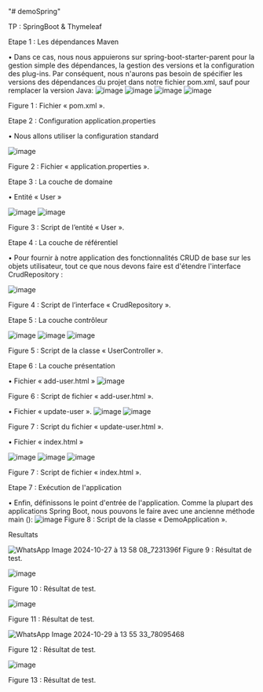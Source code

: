 "# demoSpring" 

TP : SpringBoot & Thymeleaf

Etape 1 : Les dépendances Maven

•	Dans ce cas, nous nous appuierons sur spring-boot-starter-parent pour la gestion simple des dépendances, la gestion des versions et la configuration des plug-ins. Par conséquent, nous n'aurons pas besoin de spécifier les versions des dépendances du projet dans notre fichier pom.xml, sauf pour remplacer la version Java:
 ![image](https://github.com/user-attachments/assets/4352db92-8489-4dd3-9892-a4ad3fa6befe)
 ![image](https://github.com/user-attachments/assets/dd8d88ae-b84e-43ef-9876-92690a906203)
 ![image](https://github.com/user-attachments/assets/72110ba0-3df3-490d-9125-132932d87013)
 ![image](https://github.com/user-attachments/assets/22e35476-88ae-421f-b45e-a32fcf4f3852)
 
Figure 1 : Fichier « pom.xml ».


Etape 2 : Configuration application.properties

•	Nous allons utiliser la configuration standard

 ![image](https://github.com/user-attachments/assets/41a07867-3f74-4344-a23c-dca10283f3c2)

Figure 2 : Fichier « application.properties ».

 Etape 3 : La couche de domaine

•	Entité « User »
 
 ![image](https://github.com/user-attachments/assets/5b52510c-9982-4355-9801-ff579c1e27f8)
 ![image](https://github.com/user-attachments/assets/b4f91e3e-61cc-40a7-be25-8488b11627e5)

Figure 3 : Script de l’entité « User ».

Etape 4 : La couche de référentiel

•	Pour fournir à notre application des fonctionnalités CRUD de base sur les objets utilisateur, tout ce que nous devons faire est d'étendre l'interface CrudRepository :

 ![image](https://github.com/user-attachments/assets/cb1c8531-88c3-40e2-bb63-d5dc9e44025c)

Figure 4 : Script de l’interface « CrudRepository ».

Etape 5 : La couche contrôleur

 
 ![image](https://github.com/user-attachments/assets/a78d41b7-6955-4720-ae64-85dc1e3925f6)
 ![image](https://github.com/user-attachments/assets/a1f48eb4-7e10-41b6-9c7f-be0b2a961052)
 ![image](https://github.com/user-attachments/assets/91d7d003-2d8c-4764-b145-05011fa1e233)
 
Figure 5 : Script de la classe « UserController ».

 Etape 6 : La couche présentation

•	Fichier « add-user.html »
![image](https://github.com/user-attachments/assets/c693c70d-4d33-4784-91d4-09dcfc9458a4)

Figure 6 : Script de fichier « add-user.html ».

•	Fichier « update-user ».
 ![image](https://github.com/user-attachments/assets/3617a41c-a031-48ba-84d2-21e1761fbeed)
 ![image](https://github.com/user-attachments/assets/fc974a6f-438c-4d2f-a580-e2f92a6380f9)

Figure 7 : Script du fichier « update-user.html ».

•	Fichier « index.html »
 
 ![image](https://github.com/user-attachments/assets/35d2f15b-e2db-4920-81fd-fbd7ca65dd25)
 ![image](https://github.com/user-attachments/assets/caf4e666-96e7-49b1-b7f6-7ab3d38c5a38)
 ![image](https://github.com/user-attachments/assets/0a671682-8cd5-4515-83c4-ba91e6ca2c60)

Figure 7 : Script de fichier « index.html ».

Etape 7 : Exécution de l'application

•	Enfin, définissons le point d'entrée de l'application. Comme la plupart des applications Spring Boot, nous pouvons le faire avec une ancienne méthode main ():
 ![image](https://github.com/user-attachments/assets/3505fae8-bd82-4d84-90a0-819df9a9cf03)
Figure 8 : Script de la classe « DemoApplication ».


Resultats

![WhatsApp Image 2024-10-27 à 13 58 08_7231396f](https://github.com/user-attachments/assets/bdb6af4d-c6d3-4e63-8ada-1e1f72e1973e)
Figure 9 : Résultat de test.

![image](https://github.com/user-attachments/assets/d3b487b6-5124-4f24-8091-e7bd447755c2)

Figure 10 : Résultat de test.

![image](https://github.com/user-attachments/assets/c875c177-fbdd-4a21-928d-47e643a971bc)

Figure 11 : Résultat de test.

![WhatsApp Image 2024-10-29 à 13 55 33_78095468](https://github.com/user-attachments/assets/2d14e00d-20eb-4cef-b5d6-874c7b2cfbed)

Figure 12 : Résultat de test.

![image](https://github.com/user-attachments/assets/07052a38-59a5-46e5-9502-e82d51c62331)

Figure 13 : Résultat de test.










